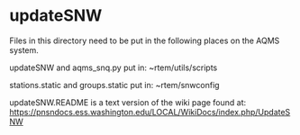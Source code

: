 # updateSNW

Files in this directory need to be put in the following places
on the AQMS system.

 updateSNW and aqms_snq.py  put in:  ~rtem/utils/scripts

 stations.static and groups.static put in:  ~rtem/snwconfig

updateSNW.README is a text version of the wiki page found at:
  https://pnsndocs.ess.washington.edu/LOCAL/WikiDocs/index.php/UpdateSNW
